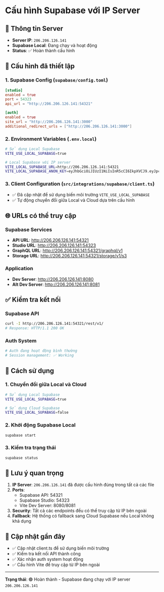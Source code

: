 # Cấu hình Supabase với IP Server

## 📍 Thông tin Server
- **Server IP**: `206.206.126.141`
- **Supabase Local**: Đang chạy và hoạt động
- **Status**: ✅ Hoàn thành cấu hình

## 🔧 Cấu hình đã thiết lập

### 1. Supabase Config (`supabase/config.toml`)
```toml
[studio]
enabled = true
port = 54323
api_url = "http://206.206.126.141:54321"

[auth]
enabled = true
site_url = "http://206.206.126.141:3000"
additional_redirect_urls = ["http://206.206.126.141:3000"]
```

### 2. Environment Variables (`.env.local`)
```bash
# Sử dụng Local Supabase
VITE_USE_LOCAL_SUPABASE=true

# Local Supabase với IP server
VITE_LOCAL_SUPABASE_URL=http://206.206.126.141:54321
VITE_LOCAL_SUPABASE_ANON_KEY=eyJhbGciOiJIUzI1NiIsInR5cCI6IkpXVCJ9.eyJpc3MiOiJzdXBhYmFzZS1kZW1vIiwicm9sZSI6ImFub24iLCJleHAiOjE5ODM4MTI5OTZ9.CRXP1A7WOeoJeXxjNni43kdQwgnWNReilDMblYTn_I0
```

### 3. Client Configuration (`src/integrations/supabase/client.ts`)
- ✅ Đã cập nhật để sử dụng biến môi trường `VITE_USE_LOCAL_SUPABASE`
- ✅ Tự động chuyển đổi giữa Local và Cloud dựa trên cấu hình

## 🌐 URLs có thể truy cập

### Supabase Services
- **API URL**: http://206.206.126.141:54321
- **Studio URL**: http://206.206.126.141:54323
- **GraphQL URL**: http://206.206.126.141:54321/graphql/v1
- **Storage URL**: http://206.206.126.141:54321/storage/v1/s3

### Application
- **Dev Server**: http://206.206.126.141:8080
- **Alt Dev Server**: http://206.206.126.141:8081

## ✅ Kiểm tra kết nối

### Supabase API
```bash
curl -I http://206.206.126.141:54321/rest/v1/
# Response: HTTP/1.1 200 OK
```

### Auth System
```bash
# Auth đang hoạt động bình thường
# Session management: ✅ Working
```

## 🚀 Cách sử dụng

### 1. Chuyển đổi giữa Local và Cloud
```bash
# Sử dụng Local Supabase
VITE_USE_LOCAL_SUPABASE=true

# Sử dụng Cloud Supabase  
VITE_USE_LOCAL_SUPABASE=false
```

### 2. Khởi động Supabase Local
```bash
supabase start
```

### 3. Kiểm tra trạng thái
```bash
supabase status
```

## 📝 Lưu ý quan trọng

1. **IP Server**: `206.206.126.141` đã được cấu hình đúng trong tất cả các file
2. **Ports**: 
   - Supabase API: 54321
   - Supabase Studio: 54323
   - Vite Dev Server: 8080/8081
3. **Security**: Tất cả các endpoints đều có thể truy cập từ IP bên ngoài
4. **Fallback**: Hệ thống có fallback sang Cloud Supabase nếu Local không khả dụng

## 🔄 Cập nhật gần đây

- ✅ Cập nhật client.ts để sử dụng biến môi trường
- ✅ Kiểm tra kết nối API thành công
- ✅ Xác nhận auth system hoạt động
- ✅ Cấu hình Vite để truy cập từ IP bên ngoài

---

**Trạng thái**: 🟢 Hoàn thành - Supabase đang chạy với IP server `206.206.126.141` 